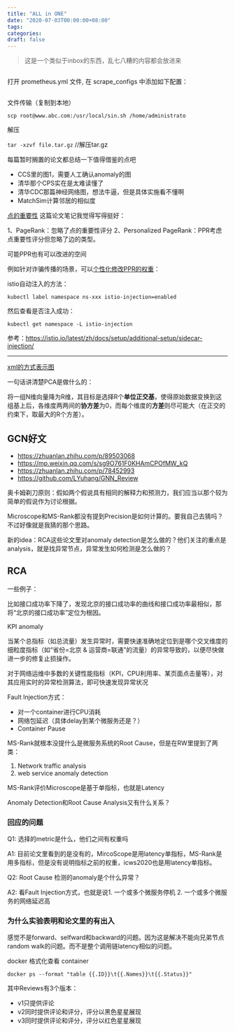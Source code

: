```yaml
---
title: "ALL in ONE"
date: "2020-07-03T00:00:00+08:00"
tags: 
categories: 
draft: false
---
```


> 这是一个类似于inbox的东西，乱七八糟的内容都会放进来





```shell

```





打开 prometheus.yml 文件, 在 scrape_configs 中添加如下配置：

```yaml

```



文件传输（复制到本地）

```shell
scp root@www.abc.com:/usr/local/sin.sh /home/administrato
```



解压

`tar -xzvf file.tar.gz` //解压tar.gz



每篇暂时搁置的论文都总结一下值得借鉴的点吧

- CCS里的图1，需要人工确认anomaly的图
- 清华那个CPS实在是太难读懂了
- 清华CDC那篇神经网络图，想法牛逼，但是具体实施看不懂啊
- MatchSim计算邻居的相似度



[点的重要性](https://blog.csdn.net/kindred_joe/article/details/102584337) 这篇论文笔记我觉得写得挺好：

1、PageRank：忽略了点的重要性评分
2、Personalized PageRank：PPR考虑点重要性评分但忽略了边的类型。

可能PPR也有可以改进的空间

例如针对诈骗传播的场景，可以[个性化修改PPR的权重](https://zhuanlan.zhihu.com/p/64065188)：





istio自动注入的方法：

```shell
kubectl label namespace ns-xxx istio-injection=enabled
```

然后查看是否注入成功：

```shell
kubectl get namespace -L istio-injection
```



参考：https://istio.io/latest/zh/docs/setup/additional-setup/sidecar-injection/

---



[xml的方式表示图](https://github.com/amir-f/delta-simrank/blob/master/non_mr_simrank/test/simrank_test_graph_widom.graphml)



一句话讲清楚PCA是做什么的：

将一组N维向量降为R维，其目标是选择R个**单位正交基**，使得原始数据变换到这组基上后，各维度两两间的**协方差**为0，而每个维度的**方差**则尽可能大（在正交的约束下，取最大的R个方差）。



## GCN好文

- https://zhuanlan.zhihu.com/p/89503068
- https://mp.weixin.qq.com/s/sg9O761F0KHAmCPOfMW_kQ
- https://zhuanlan.zhihu.com/p/78452993
- https://github.com/LYuhang/GNN_Review







奥卡姆剃刀原则：假如两个假说具有相同的解释力和预测力，我们应当以那个较为简单的假说作为讨论根据。



Microscope和MS-Rank都没有提到Precision是如何计算的。要我自己去猜吗？不过好像就是我猜的那个思路。



新的idea：RCA这些论文里对anomaly detection是怎么做的？他们关注的重点是analysis，就是找异常节点，异常发生如何检测是怎么做的？



## RCA

一些例子：

比如接口成功率下降了，发现北京的接口成功率的曲线和接口成功率最相似，那将“北京的接口成功率”定位为根因。

KPI anomaly

当某个总指标（如总流量）发生异常时，需要快速准确地定位到是哪个交叉维度的细粒度指标（如“省份=北京 & 运营商=联通”的流量）的异常导致的，以便尽快做进一步的修复止损操作。

对于网络运维中多数的关键性能指标（KPI，CPU利用率、某页面点击量等），对其应用实时的异常检测算法，即可快速发现异常状况

Fault Injection方式：

- 对一个container进行CPU消耗
- 网络包延迟（具体delay到某个微服务还是？）
- Container Pause



MS-Rank就根本没提什么是微服务系统的Root Cause，但是在RW里提到了两类：

1. Network traffic analysis
2. web service anomaly detection

MS-Rank评价Microscope是基于单指标，也就是Latency



Anomaly Detection和Root Cause Analysis又有什么关系？



### 回应的问题

Q1: 选择的metric是什么，他们之间有权重吗

A1: 目前论文里看到的是没有的，MircoScope是用latency单指标，MS-Rank是用多指标，但是没有说明指标之前的权重，icws2020也是用latency单指标。

Q2: Root Cause 检测的anomaly是个什么异常？

A2: 看Fault Injection方式，也就是说1. 一个或多个微服务停机 2. 一个或多个微服务的网络延迟高



### 为什么实验表明和论文里的有出入

感觉不是forward、selfward和backward的问题。因为这是解决不能向兄弟节点random walk的问题。而不是整个调用链latency相似的问题。





docker 格式化查看 container

```shell
docker ps --format "table {{.ID}}\t{{.Names}}\t{{.Status}}"
```



其中Reviews有3个版本：

- v1只提供评论
- v2同时提供评论和评分，评分以黑色星星展现
- v3同时提供评论和评分，评分以红色星星展现